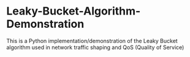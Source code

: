 # Leaky-Bucket-Algorithm-Demonstration
This is a Python implementation/demonstration of the Leaky Bucket algorithm used in network traffic shaping and QoS (Quality of Service)
